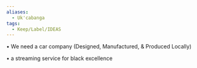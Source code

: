 ```yaml
---
aliases:
  - Uk'cabanga
tags:
  - Keep/Label/IDEAS
---
```


• We need a car company (Designed, Manufactured, & Produced Locally)

• a streaming service for black excellence
